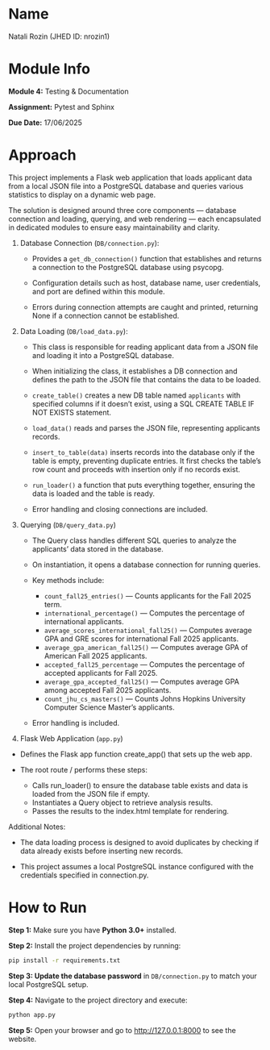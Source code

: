 # Name
Natali Rozin (JHED ID: nrozin1)

# Module Info
**Module 4:** Testing & Documentation

**Assignment:** Pytest and Sphinx

**Due Date:** 17/06/2025

# Approach
This project implements a Flask web application that loads applicant data from a local JSON file into a PostgreSQL database and queries various statistics to display on a dynamic web page.

The solution is designed around three core components — database connection and loading, querying, and web rendering — each encapsulated in dedicated modules to ensure easy maintainability and clarity.

1. Database Connection (`DB/connection.py`):
   - Provides a `get_db_connection()` function that establishes and returns a connection to the PostgreSQL database using psycopg.

   - Configuration details such as host, database name, user credentials, and port are defined within this module.

   - Errors during connection attempts are caught and printed, returning None if a connection cannot be established.

2. Data Loading (`DB/load_data.py`):
   - This class is responsible for reading applicant data from a JSON file and loading it into a PostgreSQL database.

   - When initializing the class, it establishes a DB connection and defines the path to the JSON file that contains the data to be loaded.

   - `create_table()` creates a new DB table named `applicants` with specified columns if it doesn’t exist, using a SQL CREATE TABLE IF NOT EXISTS statement.

   - `load_data()` reads and parses the JSON file, representing applicants records.

   - `insert_to_table(data)` inserts records into the database only if the table is empty, preventing duplicate entries. It first checks the table’s row count and proceeds with insertion only if no records exist.

   - `run_loader()` a function that puts everything together, ensuring the data is loaded and the table is ready.

   - Error handling and closing connections are included.

3. Querying (`DB/query_data.py`)
   - The Query class handles different SQL queries to analyze the applicants’ data stored in the database.

   - On instantiation, it opens a database connection for running queries.

   - Key methods include:
      - `count_fall25_entries()` — Counts applicants for the Fall 2025 term.
      - `international_percentage()` — Computes the percentage of international applicants.
      - `average_scores_international_fall25()` — Computes average GPA and GRE scores for international Fall 2025 applicants.
      - `average_gpa_american_fall25()` — Computes average GPA of American Fall 2025 applicants.
      - `accepted_fall25_percentage` — Computes the percentage of accepted applicants for Fall 2025.
      - `average_gpa_accepted_fall25()` — Computes average GPA among accepted Fall 2025 applicants.
      - `count_jhu_cs_masters()` — Counts Johns Hopkins University Computer Science Master’s applicants.
   
   - Error handling is included.

4. Flask Web Application (`app.py`)
- Defines the Flask app function create_app() that sets up the web app.

- The root route / performs these steps:
   - Calls run_loader() to ensure the database table exists and data is loaded from the JSON file if empty.
   - Instantiates a Query object to retrieve analysis results.
   - Passes the results to the index.html template for rendering.

Additional Notes:
- The data loading process is designed to avoid duplicates by checking if data already exists before inserting new records.

- This project assumes a local PostgreSQL instance configured with the credentials specified in connection.py.

# How to Run
**Step 1:** Make sure you have **Python 3.0+** installed.

**Step 2:** Install the project dependencies by running:
```bash
pip install -r requirements.txt
```

**Step 3: Update the database password** in `DB/connection.py` to match your local PostgreSQL setup.

**Step 4:** Navigate to the project directory and execute:
```bash
python app.py
```

**Step 5:** Open your browser and go to http://127.0.0.1:8000 to see the website.